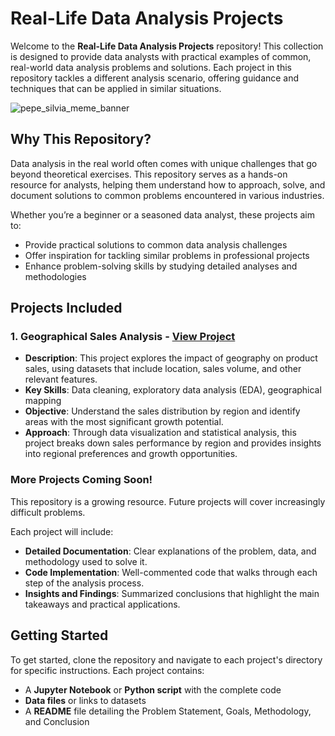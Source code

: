 # Real-Life Data Analysis Projects

Welcome to the **Real-Life Data Analysis Projects** repository! This collection is designed to provide data analysts with practical examples of common, real-world data analysis problems and solutions. Each project in this repository tackles a different analysis scenario, offering guidance and techniques that can be applied in similar situations.

![pepe_silvia_meme_banner](https://github.com/user-attachments/assets/275e1347-c0c5-4f66-b5e2-f6db57f3fb0b)


## Why This Repository?

Data analysis in the real world often comes with unique challenges that go beyond theoretical exercises. This repository serves as a hands-on resource for analysts, helping them understand how to approach, solve, and document solutions to common problems encountered in various industries.

Whether you’re a beginner or a seasoned data analyst, these projects aim to:
- Provide practical solutions to common data analysis challenges
- Offer inspiration for tackling similar problems in professional projects
- Enhance problem-solving skills by studying detailed analyses and methodologies

## Projects Included

### 1. Geographical Sales Analysis - [View Project](./customer-geography-analysis)
   - **Description**: This project explores the impact of geography on product sales, using datasets that include location, sales volume, and other relevant features. 
   - **Key Skills**: Data cleaning, exploratory data analysis (EDA), geographical mapping
   - **Objective**: Understand the sales distribution by region and identify areas with the most significant growth potential.
   - **Approach**: Through data visualization and statistical analysis, this project breaks down sales performance by region and provides insights into regional preferences and growth opportunities.

### More Projects Coming Soon!
This repository is a growing resource. Future projects will cover increasingly difficult problems.

Each project will include:
- **Detailed Documentation**: Clear explanations of the problem, data, and methodology used to solve it.
- **Code Implementation**: Well-commented code that walks through each step of the analysis process.
- **Insights and Findings**: Summarized conclusions that highlight the main takeaways and practical applications.

## Getting Started

To get started, clone the repository and navigate to each project's directory for specific instructions. Each project contains:
- A **Jupyter Notebook** or **Python script** with the complete code
- **Data files** or links to datasets
- A **README** file detailing the Problem Statement, Goals, Methodology, and Conclusion
